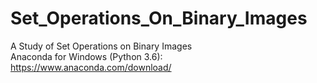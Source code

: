 # Set_Operations_On_Binary_Images
A Study of Set Operations on Binary Images  
Anaconda for Windows (Python 3.6): https://www.anaconda.com/download/

